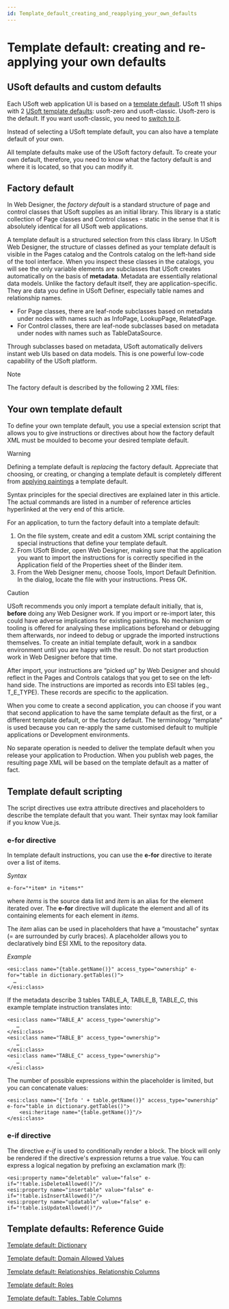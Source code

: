 ```yaml
---
id: Template_default_creating_and_reapplying_your_own_defaults
---
```


# Template default: creating and re-applying your own defaults

## USoft defaults and custom defaults

Each USoft web application UI is based on a [template default](/docs/Web%20and%20app%20UIs/USoft%20template%20defaults/Template%20defaults%20as%20a%20concept.md). USoft 11 ships with 2 [USoft template defaults](/docs/Web%20and%20app%20UIs/USoft%20template%20defaults): usoft-zero and usoft-classic. Usoft-zero is the default. If you want usoft-classic, you need to [switch to it](/docs/Web%20and%20app%20UIs/USoft%20template%20defaults/Template%20default%20Switching%20to%20usoftclassic.md).

Instead of selecting a USoft template default, you can also have a template default of your own.

All template defaults make use of the USoft factory default. To create your own default, therefore, you need to know what the factory default is and where it is located, so that you can modify it.

## Factory default

In Web Designer, the *factory default* is a standard structure of page and control classes that USoft supplies as an initial library. This library is a static collection of Page classes and Control classes - static in the sense that it is absolutely identical for all USoft web applications.

A template default is a structured selection from this class library. In USoft Web Designer, the structure of classes defined as your template default is visible in the Pages catalog and the Controls catalog on the left-hand side of the tool interface. When you inspect these classes in the catalogs, you will see the only variable elements are subclasses that USoft creates automatically on the basis of **metadata**. Metadata are essentially relational data models. Unlike the factory default itself, they are application-specific. They are data you define in USoft Definer, especially table names and relationship names.

- For Page classes, there are leaf-node subclasses based on metadata under nodes with names such as InfoPage, LookupPage, RelatedPage.
- For Control classes, there are leaf-node subclasses based on metadata under nodes with names such as TableDataSource.

Through subclasses based on metadata, USoft automatically delivers instant web UIs based on data models. This is one powerful low-code capability of the USoft platform.

> [!NOTE]
> The factory default is described by the following 2 XML files:

## Your own template default

To define your own template default, you use a special extension script that allows you to give instructions or directives about how the factory default XML must be moulded to become your desired template default.

> [!WARNING]
> Defining a template default is *replacing* the factory default. Appreciate that choosing, or creating, or changing a template default is completely different from [applying paintings](/docs/Web%20and%20app%20UIs/USoft%20template%20defaults/Template%20defaults%20as%20a%20concept.md) a template default.

Syntax principles for the special directives are explained later in this article. The actual commands are listed in a number of reference articles hyperlinked at the very end of this article.

For an application, to turn the factory default into a template default:

1. On the file system, create and edit a custom XML script containing the special instructions that define your template default.
2. From USoft Binder, open Web Designer, making sure that the application you want to import the instructions for is correctly specified in the Application field of the Properties sheet of the Binder item.
3. From the Web Designer menu, choose Tools, Import Default Definition. In the dialog, locate the file with your instructions. Press OK.

> [!CAUTION]
> USoft recommends you only import a template default initially, that is, **before** doing any Web Designer work. If you import or re-import later, this could have adverse implications for existing paintings. No mechanism or tooling is offered for analysing these implications beforehand or debugging them afterwards, nor indeed to debug or upgrade the imported instructions themselves.
> To create an initial template default, work in a sandbox environment until you are happy with the result. Do not start production work in Web Designer before that time.

After import, your instructions are “picked up” by Web Designer and should reflect in the Pages and Controls catalogs that you get to see on the left-hand side. The instructions are imported as records into ESI tables (eg., T_E_TYPE). These records are specific to the application.

When you come to create a second application, you can choose if you want that second application to have the same template default as the first, or a different template default, or the factory default. The terminology “template” is used because you can re-apply the same customised default to multiple applications or Development environments.

No separate operation is needed to deliver the template default when you release your application to Production. When you publish web pages, the resulting page XML will be based on the template default as a matter of fact.

## Template default scripting

The script directives use extra attribute directives and placeholders to describe the template default that you want. Their syntax may look familiar if you know Vue.js.

### e-for directive

In template default instructions, you can use the **e-for** directive to iterate over a list of items.

*Syntax*

```
e-for="*item* in *items*"
```

where *items* is the source data list and *item* is an alias for the element iterated over. The **e-for** directive will duplicate the element and all of its containing elements for each element in *items*.

The *item* alias can be used in placeholders that have a “moustache” syntax (= are surrounded by curly braces). A placeholder allows you to declaratively bind ESI XML to the repository data.

*Example*

```language-xml
<esi:class name="{table.getName()}" access_type="ownership" e-for="table in dictionary.getTables()">
  …
</esi:class>

```

If the metadata describe 3 tables TABLE_A, TABLE_B, TABLE_C, this example template instruction translates into:

```language-xml
<esi:class name="TABLE_A" access_type="ownership">
   …
</esi:class>
<esi:class name="TABLE_B" access_type="ownership">
   …
</esi:class>
<esi:class name="TABLE_C" access_type="ownership">
   …
</esi:class>

```

The number of possible expressions within the placeholder is limited, but you can concatenate values:

```language-xml
<esi:class name="{'Info ' + table.getName()}" access_type="ownership" e-for="table in dictionary.getTables()">
	<esi:heritage name="{table.getName()}"/>
</esi:class>

```

### e-if directive

The directive *e-if* is used to conditionally render a block. The block will only be rendered if the directive's expression returns a true value. You can express a logical negation by prefixing an exclamation mark (**!**):

```language-xml
<esi:property name="deletable" value="false" e-if="!table.isDeleteAllowed()"/>
<esi:property name="insertable" value="false" e-if="!table.isInsertAllowed()"/>
<esi:property name="updatable" value="false" e-if="!table.isUpdateAllowed()"/>

```

## Template defaults: Reference Guide

[Template default: Dictionary](/docs/Web%20and%20app%20UIs/Your%20own%20template%20default/Template%20default%20Dictionary.md)

[Template default: Domain Allowed Values](/docs/Web%20and%20app%20UIs/Your%20own%20template%20default/Template%20default%20Domain%20allowed%20values.md)

[Template default: Relationships, Relationship Columns](/docs/Web%20and%20app%20UIs/Your%20own%20template%20default/Template%20default%20Relationships.md)

[Template default: Roles](/docs/Web%20and%20app%20UIs/Your%20own%20template%20default/Template%20default%20Roles.md)

[Template default: Tables, Table Columns](/docs/Web%20and%20app%20UIs/Your%20own%20template%20default/Template%20default%20Tables.md)